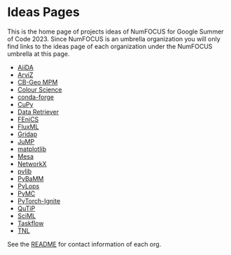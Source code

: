 # Ideas Pages

This is the home page of projects ideas of NumFOCUS for Google Summer of Code 2023.
Since NumFOCUS is an umbrella organization you will only find links to the ideas
page of each organization under the NumFOCUS umbrella at this page.

- [AiiDA](https://github.com/aiidateam/aiida-core/wiki/GSoC-2023-Projects)
- [ArviZ](https://github.com/arviz-devs/arviz/wiki/GSoC-2023-projects)
- [CB-Geo MPM](https://github.com/cb-geo/mpm/discussions/740)
- [Colour Science](https://github.com/colour-science/GSoC/blob/master/2023/GSoC-2023-Project-Ideas.md)
- [conda-forge](https://hackmd.io/@conda-forge/ryxecoj2j)
- [CuPy](https://github.com/cupy/cupy/wiki/GSoC-2023-Project-Ideas)
- [Data Retriever](https://github.com/weecology/retriever/wiki/GSoC-2023-Project-Ideas)
- [FEniCS](https://github.com/FEniCS/gsoc/blob/fenics/gsoc-2023/2023/ideas-list-fenics.md)
- [FluxML](https://fluxml.ai/gsoc)
- [Gridap](https://github.com/gridap/GSoC/blob/main/2023/ideas-list.md)
- [JuMP](https://github.com/jump-dev/GSOC2023)
- [matplotlib](https://github.com/matplotlib/matplotlib/wiki/GSoC-2023-Ideas)
- [Mesa](https://github.com/projectmesa/mesa/wiki/Projects-for-Google-Summer-of-Code-2023)
- [NetworkX](https://networkx.org/documentation/latest/developer/projects.html#mentored-projects)
- [pvlib](https://github.com/pvlib/pvlib-python/wiki/GSoC-2023-Projects)
- [PyBaMM](https://github.com/pybamm-team/PyBaMM/wiki/GSoC-2023-Projects)
- [PyLops](https://github.com/PyLops/pylops/wiki/GSoC-2023-Project-Ideas)
- [PyMC](https://github.com/pymc-devs/pymc/wiki/GSoC-2023-projects)
- [PyTorch-Ignite](https://github.com/pytorch/ignite/wiki/GSoC-2023-project-ideas)
- [QuTiP](https://github.com/qutip/qutip/wiki/Google-Summer-of-Code-2023)
- [SciML](https://sciml.ai/dev/#google_summer_of_code)
- [Taskflow](https://github.com/taskflow/GSoC2023)
- [TNL](https://gitlab.com/tnl-project/tnl/-/wikis/GSoC-2023)

See the [README](https://github.com/numfocus/gsoc/blob/master/README.md#organizations-confirmed-under-numfocus-umbrella) for contact information of each org.
